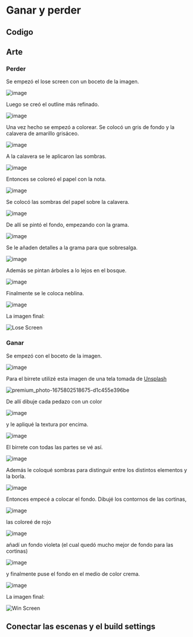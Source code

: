 # Ganar y perder

## Codigo

## Arte

### Perder

Se empezó el lose screen con un boceto de la imagen.

![image](https://github.com/user-attachments/assets/ac34dfb8-3fe1-4a23-8498-ee3faefceae5)

Luego se creó el outline más refinado.

![image](https://github.com/user-attachments/assets/8b606dba-6c9f-4756-b882-acb5ba2d2e23)

Una vez hecho se empezó a colorear. Se colocó un gris de fondo y la calavera de amarillo grisáceo.

![image](https://github.com/user-attachments/assets/aa628bee-03e5-4419-aeec-8b77323ec490)

A la calavera se le aplicaron las sombras.

![image](https://github.com/user-attachments/assets/8d1a6d29-8904-4518-8cfc-b8f216eed11e)

Entonces se coloreó el papel con la nota.

![image](https://github.com/user-attachments/assets/4f62e7cd-dbab-4ee7-a5ee-889c5da62d81)

Se colocó las sombras del papel sobre la calavera.

![image](https://github.com/user-attachments/assets/14b4a333-acfc-4af3-bf95-8cec0d38b54d)

De allí se pintó el fondo, empezando con la grama.

![image](https://github.com/user-attachments/assets/bb8915fb-8334-483b-aa8c-791d86e1a36c)

Se le añaden detalles a la grama para que sobresalga.

![image](https://github.com/user-attachments/assets/df92b4a9-9ac7-44be-a9cb-fa15a1ac09ed)

Además se pintan árboles a lo lejos en el bosque.

![image](https://github.com/user-attachments/assets/7027db32-7eaa-4016-a8ee-9b563b2dbf7b)

Finalmente se le coloca neblina.

![image](https://github.com/user-attachments/assets/e863f2c2-fdc0-42c4-bfce-2003273093f7)

La imagen final:

![Lose Screen](https://github.com/user-attachments/assets/9f3617c9-21b9-4080-a7f3-950210a9b95c)

### Ganar

Se empezó con el boceto de la imagen.

![image](https://github.com/user-attachments/assets/a713da3e-49ae-4e35-aa9c-2a6fc51e677a)

Para el birrete utilizé esta imagen de una tela tomada de [Unsplash](https://unsplash.com/)

![premium_photo-1675802518675-d1c455e396be](https://github.com/user-attachments/assets/096711e8-efca-42f9-bbba-4cd775ffcb64)

De allí dibuje cada pedazo con un color

![image](https://github.com/user-attachments/assets/23efe358-ff73-4832-8072-35c31663d7a1)

y le apliqué la textura por encima.

![image](https://github.com/user-attachments/assets/d72c013a-9eb9-49b0-8924-25a6609de05b)

El birrete con todas las partes se vé así.

![image](https://github.com/user-attachments/assets/1646d6e4-1062-464d-bd4a-a9fc0d8026c0)

Además le coloqué sombras para distinguir entre los distintos elementos y la borla.

![image](https://github.com/user-attachments/assets/a5c7e600-f1ed-4cfb-9ee8-871d9b723272)

Entonces empecé a colocar el fondo. Dibujé los contornos de las cortinas,

![image](https://github.com/user-attachments/assets/a54df160-ed13-46bb-a7b5-d4637b72ee83)

las coloreé de rojo

![image](https://github.com/user-attachments/assets/d9ea2130-abd9-4449-9341-0459a824c4cc)

añadí un fondo violeta (el cual quedó mucho mejor de fondo para las cortinas)

![image](https://github.com/user-attachments/assets/104f8dfc-e85c-4c9a-9201-67d2c27e9cf8)

y finalmente puse el fondo en el medio de color crema.

![image](https://github.com/user-attachments/assets/922a25b7-92b4-4abd-be65-17e0b623afc3)

La imagen final:

![Win Screen](https://github.com/user-attachments/assets/5ebb417d-6c0f-4f68-9345-4ecc9cfe8448)

## Conectar las escenas y el build settings
